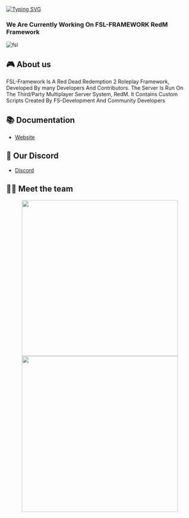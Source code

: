 [![Typing SVG](https://readme-typing-svg.herokuapp.com?size=24&duration=6500&color=FFFFFF&lines=WELCOME+TO+FSL-FRAMEWORK)](https://git.io/typing-svg)

<h3 align="left">We Are Currently Working On FSL-FRAMEWORK RedM Framework</h3>
<p align="left">

  
![fsl](https://cdn.discordapp.com/attachments/688435303240957992/1025778975835955220/Red_Dead_Redemption_2.png)


## 🎮 About us
FSL-Framework Is A Red Dead Redemption 2 Roleplay Framework, Developed By many Developers And Contributors. The Server Is Run On The Third/Party Multiplayer Server System, RedM. It Contains Custom Scripts Created By FS-Development And Community Developers

## 📚 Documentation
- [Website](https://www.lavoute.city/)
  
## 🎤 Our Discord
- [Discord](https://discord.gg/6kJ5ubDEWE)

## 👨‍💻 Meet the team
<p align="center">
 <a href=https://github.com/IDKFORCE><img width="420" src=https://github-readme-stats.vercel.app/api?username=IDKFORCE&count_private=true&show_icons=true&title_color=dc143c&text_color=ffffff&icon_color=dc143c&hide_border=true&bg_color=282a36&layout=compact&hide_title=false&hide_rank=false><a>
    <a href=https://github.com/alexandercrews><img width="420" src=https://github-readme-stats.vercel.app/api?username=alexandercrews&count_private=true&show_icons=true&title_color=dc143c&text_color=ffffff&icon_color=dc143c&hide_border=true&bg_color=282a36&layout=compact&hide_title=false&hide_rank=false><a>
</p>
